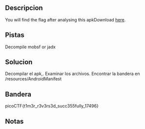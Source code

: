 ## Descripcion

You will find the flag after analysing this apkDownload [here](https://artifacts.picoctf.net/c/449/timer.apk).

## Pistas

Decompile mobsf or jadx

## Solucion

Decompilar el apk,. Examinar los archivos. Encontrar la bandera en /resources/AndroidManifest

## Bandera

picoCTF{t1m3r_r3v3rs3d_succ355fully_17496}

## Notas